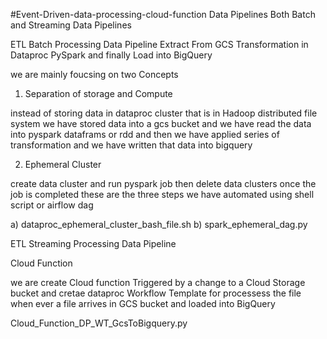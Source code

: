 #Event-Driven-data-processing-cloud-function
Data Pipelines 
Both Batch and Streaming Data Pipelines 

ETL Batch Processing Data Pipeline
Extract From GCS Transformation in Dataproc PySpark and finally Load into BigQuery

we are mainly foucsing on two Concepts 
1. Separation of storage and Compute

instead of storing data in dataproc cluster that is in Hadoop distributed file system we have stored data into a gcs bucket and we have read the data into 
pyspark dataframs or rdd  and then we have applied series of transformation and we have written that data into bigquery

2. Ephemeral Cluster

create data cluster and  run pyspark job then delete data clusters once the job is completed these are the three steps we have automated using shell script or airflow dag 

a) dataproc_ephemeral_cluster_bash_file.sh
b) spark_ephemeral_dag.py


ETL Streaming Processing Data Pipeline

Cloud Function 

we are create Cloud function Triggered by a change to a Cloud Storage bucket and cretae dataproc Workflow Template for processess the file when ever a file arrives in 
GCS bucket and loaded into BigQuery

Cloud_Function_DP_WT_GcsToBigquery.py

